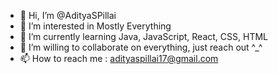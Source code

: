 - 👋 Hi, I’m @AdityaSPillai
- 👀 I’m interested in Mostly Everything
- 🌱 I’m currently learning Java, JavaScript, React, CSS, HTML
- 💞️ I’m willing to collaborate on everything, just reach out ^_^
- 📫 How to reach me : adityaspillai17@gmail.com
